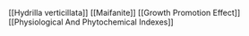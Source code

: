 [[Hydrilla verticillata]]
[[Maifanite]]
[[Growth Promotion Effect]]
[[Physiological And Phytochemical Indexes]]

